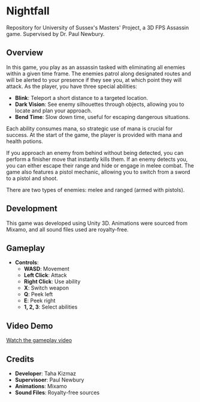 # Nightfall
Repository for University of Sussex's Masters' Project, a 3D FPS Assassin game. Supervised by Dr. Paul Newbury.

## Overview

In this game, you play as an assassin tasked with eliminating all enemies within a given time frame. The enemies patrol along designated routes and will be alerted to your presence if they see you, at which point they will attack. As the player, you have three special abilities:

- **Blink**: Teleport a short distance to a targeted location.
- **Dark Vision**: See enemy silhouettes through objects, allowing you to locate and plan your approach.
- **Bend Time**: Slow down time, useful for escaping dangerous situations.

Each ability consumes mana, so strategic use of mana is crucial for success. At the start of the game, the player is provided with mana and health potions.

If you approach an enemy from behind without being detected, you can perform a finisher move that instantly kills them. If an enemy detects you, you can either escape their range and hide or engage in melee combat. The game also features a pistol mechanic, allowing you to switch from a sword to a pistol and shoot.

There are two types of enemies: melee and ranged (armed with pistols).

## Development

This game was developed using Unity 3D. Animations were sourced from Mixamo, and all sound files used are royalty-free.

## Gameplay

- **Controls**:
  - **WASD**: Movement
  - **Left Click**: Attack
  - **Right Click**: Use ability
  - **X**: Switch weapon
  - **Q**: Peek left
  - **E**: Peek right
  - **1, 2, 3**: Select abilities
 
## Video Demo

[Watch the gameplay video](https://streamable.com/lyf681)

## Credits

- **Developer**: Taha Kizmaz
- **Supervisoer**: Paul Newbury
- **Animations**: Mixamo
- **Sound Files**: Royalty-free sources

